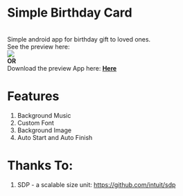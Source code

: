 # Simple Birthday Card
<br/>
Simple android app for birthday gift to loved ones.</br>
See the preview here:<br/>
<a href="https://www.youtube.com/watch?v=GweExWKdfjk"><img src="https://img.youtube.com/vi/GweExWKdfjk/0.jpg"></a>
<br/>
<strong>OR</strong><br/>
Download the preview App here: <a href="cdn.unydevelopernetwork.com/mil-system/github/com.milsystem.simplebirthdaycard.apk"><strong>Here</strong></a>
<h1>Features</h1>
<ol>
<li>Background Music</li>
<li>Custom Font</li>
<li>Background Image</li>
<li>Auto Start and Auto Finish</li>
</ol>

<h1>Thanks To:</h1>
<ol>
<li>SDP - a scalable size unit: <a href="https://github.com/intuit/sdp">https://github.com/intuit/sdp</a></li>
</ol>

